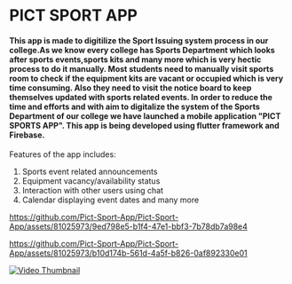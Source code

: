 # PICT SPORT APP

#### This app is made to digitilize the Sport Issuing system process in our college.As we know every college has Sports Department which looks after sports events,sports kits and many more which is very hectic process to do it manually. Most students need to manually visit sports room to check if the equipment kits are vacant or occupied which is very time consuming. Also they need to visit the notice board to keep themselves updated with sports related events. In order to reduce the time and efforts and with aim to digitalize the system of the Sports Department of our college we have launched a mobile application "PICT SPORTS APP". This app is being developed using flutter framework and Firebase. 

Features of the app includes:
1) Sports event related announcements
2) Equipment vacancy/availability status
3) Interaction with other users using chat 
4) Calendar displaying event dates and many more

https://github.com/Pict-Sport-App/Pict-Sport-App/assets/81025973/9ed798e5-b1f4-47e1-bbf3-7b78db7a98e4



https://github.com/Pict-Sport-App/Pict-Sport-App/assets/81025973/b10d174b-561d-4a5f-b826-0af892330e01

[![Video Thumbnail](https://github.com/Pict-Sport-App/Pict-Sport-App/issues/95#issue-1873462527)](https://github.com/Pict-Sport-App/Pict-Sport-App/assets/81025973/b10d174b-561d-4a5f-b826-0af892330e01)




